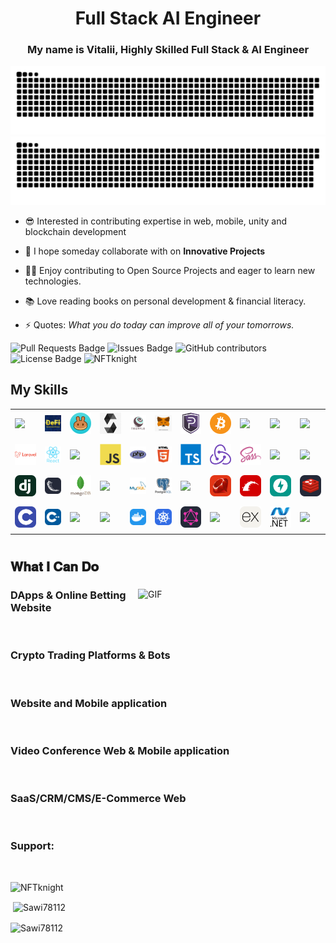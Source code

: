 <h1 align="center" dir="auto"> Full Stack AI Engineer </h1>
<p align="center">
  <h3 align="center">My name is Vitalii, Highly Skilled Full Stack & AI Engineer </h3>

![github contribution grid snake animation](https://raw.githubusercontent.com/nftknight/nftknight/output/github-contribution-grid-snake-dark.svg#gh-dark-mode-only)
![github contribution grid snake animation](https://raw.githubusercontent.com/nftknight/nftknight/output/github-contribution-grid-snake.svg#gh-light-mode-only)


- 😎 Interested in contributing expertise in web, mobile, unity and blockchain development

- 👯 I hope someday collaborate with on **Innovative Projects**

- 👨‍💻 Enjoy contributing to Open Source Projects and eager to learn new technologies.

- 📚 Love reading books on personal development & financial literacy.

- ⚡ Quotes: _What you do today can improve all of your tomorrows._

</p>

<img src="https://img.shields.io/github/issues-pr/nftknight/uniswapv3-code" alt="Pull Requests Badge"/> <img src="https://img.shields.io/github/issues/nftknight/uniswapv3-code" alt="Issues Badge"/> <img alt="GitHub contributors" src="https://img.shields.io/github/contributors/nftknight/uniswapv3-code?color=2b9348"> <img src="https://img.shields.io/github/license/nftknight/ReactNative-Expo-OAuth?color=2b9348" alt="License Badge"/> <img src="https://komarev.com/ghpvc/?username=NFTknight&label=Profile%20views&color=0e75b6&style=flat" alt="NFTknight" />

## My Skills

<table>
  <tr width='50' height='50'>
    <td><img src="https://user-images.githubusercontent.com/74038190/216649417-9acc58df-9186-4132-ad43-819a57babb67.gif" width="50"></td>
      <td><img src="https://github.com/kroim/profile/blob/master/icons/icon_defi.png?raw=true" width="50"></td>
      <td><img src="https://github.com/kroim/profile/blob/master/icons/icon_pancake.png?raw=true" width="50"></td>
      <td><img src="https://github.com/kroim/profile/blob/master/icons/icon_solidity.png?raw=true" width="50"></td>
      <td><img src="https://github.com/kroim/profile/blob/master/icons/icon_truffle.png?raw=true" width="50"></td>
      <td><img src="https://github.com/kroim/profile/blob/master/icons/icon_metamask.png?raw=true" width="50"></td>
      <td><img src="https://github.com/kroim/profile/blob/master/icons/icon_pivx.png?raw=true" width="50"></td>
      <td><img src="https://github.com/kroim/profile/blob/master/icons/icon_bitcoin.png?raw=true" width="50"></td>
      <td><img src="https://user-images.githubusercontent.com/74038190/212257454-16e3712e-945a-4ca2-b238-408ad0bf87e6.gif" width="50"></td>
      <td><img src="https://user-images.githubusercontent.com/74038190/212280823-79088828-a258-4a4d-8d6c-96315d5a07af.gif" width="50"></td>
      <td><img src="https://cdn.iconscout.com/icon/free/png-128/vue-282497.png" width="50"></td>
    </tr>
    <tr width='50' height='50'>
      <td><img src="https://raw.githubusercontent.com/devicons/devicon/master/icons/laravel/laravel-original-wordmark.svg" width="50"/></td>
      <td><img src="https://raw.githubusercontent.com/devicons/devicon/master/icons/react/react-original-wordmark.svg" width="50"/></td>
      <td><img src="https://user-images.githubusercontent.com/74038190/212257467-871d32b7-e401-42e8-a166-fcfd7baa4c6b.gif" width="50"/></td>
      <td><img src="https://raw.githubusercontent.com/devicons/devicon/master/icons/javascript/javascript-original.svg" width="50"/></td>
      <td><img src="https://raw.githubusercontent.com/devicons/devicon/master/icons/php/php-original.svg" width="50"/></td>
      <td><img src="https://raw.githubusercontent.com/devicons/devicon/master/icons/html5/html5-original-wordmark.svg" width="50"/></td>
      <td><img src="https://raw.githubusercontent.com/devicons/devicon/master/icons/typescript/typescript-original.svg" width="50"/></td>
      <td><img src="https://raw.githubusercontent.com/devicons/devicon/master/icons/redux/redux-original.svg" width="50"/></td>
      <td><img src="https://raw.githubusercontent.com/devicons/devicon/master/icons/sass/sass-original.svg" width="50"/></td>
      <td><img src="https://www.vectorlogo.zone/logos/tailwindcss/tailwindcss-icon.svg" width="50"/></td>
      <td><img src="https://user-images.githubusercontent.com/74038190/212257460-738ff738-247f-4445-a718-cdd0ca76e2db.gif" width="50"/></td>
    </tr>
    <tr width='50' height='50'>
    <td><img src="https://github.com/tandpfun/skill-icons/blob/main/icons/Django.svg?raw=true" width="50"></td>
    <td><img src="https://github.com/tandpfun/skill-icons/blob/main/icons/Flask-Dark.svg?raw=true" width="50"></td>
    <td><img src="https://raw.githubusercontent.com/devicons/devicon/master/icons/mongodb/mongodb-original-wordmark.svg" width="50"/></td>
    <td><img src="https://www.vectorlogo.zone/logos/firebase/firebase-icon.svg" width="50"/></td>
    <td><img src="https://raw.githubusercontent.com/devicons/devicon/master/icons/mysql/mysql-original-wordmark.svg" width="50"/></td>
    <td><img src="https://raw.githubusercontent.com/devicons/devicon/master/icons/postgresql/postgresql-original-wordmark.svg" width="50"/></td>
      <td><img src="https://user-images.githubusercontent.com/74038190/212257472-08e52665-c503-4bd9-aa20-f5a4dae769b5.gif" width="50"></td>
    <td><img src="https://github.com/tandpfun/skill-icons/blob/main/icons/Ruby.svg?raw=true" width="50"></td>
    <td><img src="https://github.com/tandpfun/skill-icons/blob/main/icons/Rails.svg?raw=true" width="50"></td>
    <td><img src="https://github.com/tandpfun/skill-icons/blob/main/icons/FastAPI.svg?raw=true" width="50"></td>
    <td><img src="https://github.com/tandpfun/skill-icons/blob/main/icons/Redis-Dark.svg?raw=true" width="50"></td>
    </tr>
    <tr width='50' height='50'>
    <td><img src="https://github.com/tandpfun/skill-icons/blob/main/icons/C.svg?raw=true" width="50"></td>
    <td><img src="https://github.com/tandpfun/skill-icons/blob/main/icons/CPP.svg?raw=true" width="50"></td>
    <td><img src="https://www.vectorlogo.zone/logos/figma/figma-icon.svg" width="50"/></td>
    <td><img src="https://www.chartjs.org/media/logo-title.svg" width="50"/></td>
    <td><img src="https://github.com/tandpfun/skill-icons/blob/main/icons/Docker.svg?raw=true" width="50"></td>
    <td><img src="https://github.com/tandpfun/skill-icons/blob/main/icons/Kubernetes.svg?raw=true" width="50"></td>
    <td><img src="https://github.com/tandpfun/skill-icons/blob/main/icons/GraphQL-Dark.svg?raw=true" width="50"></td>
    <td><img src="https://user-images.githubusercontent.com/74038190/212281775-b468df30-4edc-4bf8-a4ee-f52e1aaddc86.gif" width="50"/></td>
    <td><img src="https://github.com/tandpfun/skill-icons/blob/main/icons/ExpressJS-Light.svg?raw=true" width="50"></td>
    <td><img src="https://raw.githubusercontent.com/devicons/devicon/master/icons/dot-net/dot-net-original-wordmark.svg" width="50"/></td>
    <td><img src="https://user-images.githubusercontent.com/74038190/212281763-e6ecd7ef-c4aa-45b6-a97c-f33f6bb592bd.gif" width="50"/></td>
    </tr>
</table>

<!-- <img align="left" src="https://visitor-badge.laobi.icu/badge?page_id=NFTknight.NFTknight" />
<img align="right" src="https://img.shields.io/github/followers/NFTknight?label=Follow&style=social" /> -->
<h1 align="center"></h1>

## 𝐖𝐡𝐚𝐭 𝐈 𝐂𝐚𝐧 𝐃𝐨

<div>
  <img align="right" alt="GIF" 
src="https://user-images.githubusercontent.com/74038190/212750996-938b257b-266c-45a7-9af7-655341c0f58b.gif"
width="300" />

### DApps & Online Betting Website

  <br />

### Crypto Trading Platforms & Bots

  <br />

### Website and Mobile application

  <br />

### Video Conference Web & Mobile application

  <br />
  
### SaaS/CRM/CMS/E-Commerce Web
  
  <br />

</div>

<h3 align="left">Support:</h3>
<br>

<p><img align="left" src="https://github-readme-stats.vercel.app/api/top-langs?username=Sawi78112&show_icons=true&locale=en&layout=compact" alt="NFTknight" /></p> <br>

<p>&nbsp;<img align="center" src="https://github-readme-stats.vercel.app/api?username=Sawi78112&show_icons=true&hide=contribs,prs&cache_seconds=86400&theme=ambient_gradient" alt="Sawi78112" /></p>

<p><img align="center" src="https://github-readme-stats.vercel.app/api/pin/?username=anuraghazra&repo=github-readme-stats&cache_seconds=86400&theme=ambient_gradient" alt="Sawi78112" /></p>
